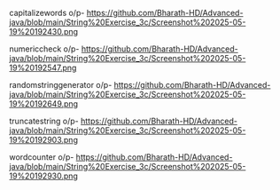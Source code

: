 capitalizewords o/p- https://github.com/Bharath-HD/Advanced-java/blob/main/String%20Exercise_3c/Screenshot%202025-05-19%20192430.png

numericcheck o/p- https://github.com/Bharath-HD/Advanced-java/blob/main/String%20Exercise_3c/Screenshot%202025-05-19%20192547.png

randomstringgenerator o/p- https://github.com/Bharath-HD/Advanced-java/blob/main/String%20Exercise_3c/Screenshot%202025-05-19%20192649.png

truncatestring o/p- https://github.com/Bharath-HD/Advanced-java/blob/main/String%20Exercise_3c/Screenshot%202025-05-19%20192903.png

wordcounter o/p- https://github.com/Bharath-HD/Advanced-java/blob/main/String%20Exercise_3c/Screenshot%202025-05-19%20192930.png

